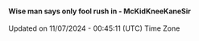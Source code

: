 #### Wise man says only fool rush in - McKidKneeKaneSir
Updated on 11/07/2024 - 00:45:11 (UTC) Time Zone
